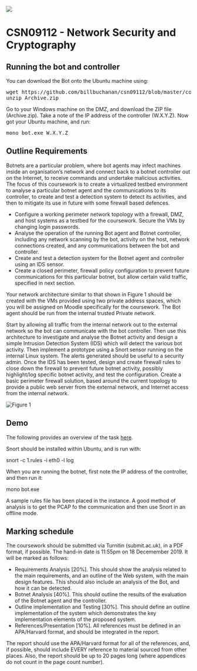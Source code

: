 <img src="https://github.com/billbuchanan/csn09112/blob/master/zadditional/top_csn09112.png"/>

# CSN09112 - Network Security and Cryptography

## Running the bot and controller
You can download the Bot onto the Ubuntu machine using:

<pre>
wget https://github.com/billbuchanan/csn09112/blob/master/coursework/Archive.zip
unzip Archive.zip
</pre>

<p>Go to your Windows machine on the DMZ, and download the ZIP file (Archive.zip). Take a note of the IP address of the controller (W.X.Y.Z). Now got your Ubuntu machine, and run:</p>

<pre>
mono bot.exe W.X.Y.Z
</pre>

## Outline Requirements

Botnets are a particular problem, where bot agents may infect machines inside an organisation’s network and connect back to a botnet controller out on the Internet, to receive commands and undertake malicious activities. The focus of this coursework is to create a virtualized testbed environment to analyse a particular botnet agent and the communications to its controller, to create and test a detection system to detect its activities, and then to mitigate its use in future with some firewall based defences.

* Configure a working perimeter network topology with a firewall, DMZ, and host systems as a testbed for the coursework. Secure the VMs by changing login passwords.
* Analyse the operation of the running Bot agent and Botnet controller, including any network scanning by the bot, activity on the host, network connections created, and any communications between the bot and controller.
* Create and test a detection system for the Botnet agent and controller using an IDS sensor.
* Create a closed perimeter, firewall policy configuration to prevent future communications for this particular botnet, but allow certain valid traffic, specified in next section.

Your network architecture similar to that shown in Figure 1 should be created with the VMs provided using two private address spaces, which you will be assigned on Moodle specifically for the coursework. The Bot agent should be run from the internal trusted Private network.

Start by allowing all traffic from the internal network out to the external network so the bot can communicate with the bot controller. Then use this architecture to investigate and analyse the Botnet activity and design a simple Intrusion Detection System (IDS) which will detect the various bot activity. Then implement a prototype using a Snort sensor running on the internal Linux system. The alerts generated should be useful to a security admin. Once the IDS has been tested, design and create firewall rules to close down the firewall to prevent future botnet activity, possibly highlight/log specific botnet activity, and test the configuration. Create a basic perimeter firewall solution, based around the current topology to provide a public web server from the external network, and Internet access from the internal network.

![Figure 1](https://github.com/billbuchanan/csn09112/blob/master/coursework/cw01.png)

## Demo

The following provides an overview of the task [here](https://www.youtube.com/watch?v=94iEY0XxPM8).

Snort should be installed within Ubuntu, and is run with:

snort -c 1.rules -i eth0 -l log

When you are running the botnet, first note the IP address of the controller, and then run it:

mono bot.exe

A sample rules file has been placed in the instance. A good method of analysis is to get the PCAP fo the communication and then use Snort in an offline mode.

## Marking schedule

The coursework should be submitted via Turnitin (submit.ac.uk), in a PDF format, if possible. The hand-in date is 11:55pm on 18 Decemember 2019. It will be marked as follows:

* Requirements Analysis [20%]. This should show the analysis related to the main requirements, and an outline of the Web system, with the main design features. This should also include an analysis of the Bot, and how it can be detected.
* Botnet Analysis [40%]. This should outline the results of the evaluation of the Botnet agent and the controller.
* Outline implementation and Testing [30%]. This should define an outline implementation of the system which demonstrates the key implementation elements of the proposed system.
* References/Presentation [10%]. All references must be defined in an APA/Harvard format, and should be integrated in the report.

The report should use the APA/Harvard format for all of the references, and, if possible, should include EVERY reference to material sourced from other places. Also, the report should be up to 20 pages long (where appendices do not count in the page count number). 

